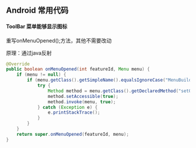 ## Android 常用代码

#### ToolBar 菜单能够显示图标

重写onMenuOpened();方法，其他不需要改动

原理：通过java反射

```java
@Override
public boolean onMenuOpened(int featureId, Menu menu) {
    if (menu != null) {
        if (menu.getClass().getSimpleName().equalsIgnoreCase("MenuBuilder")) {
            try {
                Method method = menu.getClass().getDeclaredMethod("setOptionalIconsVisible", Boolean.TYPE);
                method.setAccessible(true);
                method.invoke(menu, true);
            } catch (Exception e) {
                e.printStackTrace();
            }
        }
    }
    return super.onMenuOpened(featureId, menu);
}
```

